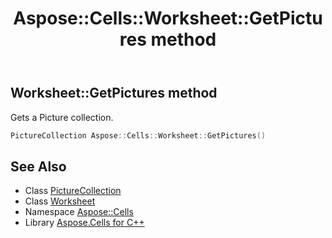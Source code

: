 ﻿---
title: Aspose::Cells::Worksheet::GetPictures method
linktitle: GetPictures
second_title: Aspose.Cells for C++ API Reference
description: 'Aspose::Cells::Worksheet::GetPictures method. Gets a Picture collection in C++.'
type: docs
weight: 7200
url: /cpp/aspose.cells/worksheet/getpictures/
---
## Worksheet::GetPictures method


Gets a Picture collection.

```cpp
PictureCollection Aspose::Cells::Worksheet::GetPictures()
```

## See Also

* Class [PictureCollection](../../../aspose.cells.drawing/picturecollection/)
* Class [Worksheet](../)
* Namespace [Aspose::Cells](../../)
* Library [Aspose.Cells for C++](../../../)
